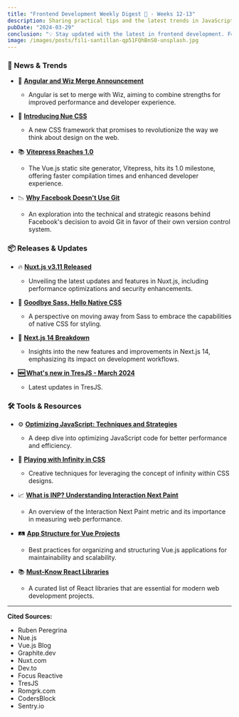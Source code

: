 ```yaml
---
title: "Frontend Development Weekly Digest 🌸 - Weeks 12-13"
description: Sharing practical tips and the latest trends in JavaScript
pubDate: "2024-03-29"
conclusion: "💡 Stay updated with the latest in frontend development. Follow the links for more insights."
image: /images/posts/fili-santillan-qp51FQhBnS0-unsplash.jpg
---
```


### 🌟 News & Trends

- 🔄 **[Angular and Wiz Merge Announcement](https://rubenperegrina.com/angular-will-be-merged-with-wiz?ref=zazen_code)**

  - Angular is set to merge with Wiz, aiming to combine strengths for improved performance and developer experience.

- 🌱 **[Introducing Nue CSS](https://nuejs.org/blog/introducing-nue-css/?ref=zazen_code)**

  - A new CSS framework that promises to revolutionize the way we think about design on the web.

- 📚 **[Vitepress Reaches 1.0](https://blog.vuejs.org/posts/vitepress-1.0/?ref=zazen_code)**

  - The Vue.js static site generator, Vitepress, hits its 1.0 milestone, offering faster compilation times and enhanced developer experience.

- 📉 **[Why Facebook Doesn't Use Git](https://graphite.dev/blog/why-facebook-doesnt-use-git?ref=zazen_code)**

  - An exploration into the technical and strategic reasons behind Facebook's decision to avoid Git in favor of their own version control system.

### 📦 Releases & Updates

- 🔥 **[Nuxt.js v3.11 Released](https://nuxt.com/blog/v3-11?ref=zazen_code)**

  - Unveiling the latest updates and features in Nuxt.js, including performance optimizations and security enhancements.

- 🎨 **[Goodbye Sass, Hello Native CSS](https://dev.to/karsten_biedermann/goodbye-sass-welcome-back-native-css-cf?ref=zazen_code)**

  - A perspective on moving away from Sass to embrace the capabilities of native CSS for styling.

- 🚀 **[Next.js 14 Breakdown](https://focusreactive.com/breaking-down-next-js-14?ref=zazen_code)**

  - Insights into the new features and improvements in Next.js 14, emphasizing its impact on development workflows.

- **[🆕 What's new in TresJS - March 2024](https://tresjs.org/blog/whats-new-march-2024/?ref=zazen_code)**

  - Latest updates in TresJS.

### 🛠 Tools & Resources

- ⚙️ **[Optimizing JavaScript: Techniques and Strategies](https://romgrk.com/posts/optimizing-javascript?ref=zazen_code)**

  - A deep dive into optimizing JavaScript code for better performance and efficiency.

- 🎢 **[Playing with Infinity in CSS](https://codersblock.com/blog/playing-with-infinity-in-css/?ref=zazen_code)**

  - Creative techniques for leveraging the concept of infinity within CSS designs.

- 📈 **[What is INP? Understanding Interaction Next Paint](https://blog.sentry.io/what-is-inp/?ref=zazen_code)**

  - An overview of the Interaction Next Paint metric and its importance in measuring web performance.

- 🛤 **[App Structure for Vue Projects](https://dev.to/jesusantguerrero/app-structure-for-vue-projects-2pbf?ref=zazen_code)**

  - Best practices for organizing and structuring Vue.js applications for maintainability and scalability.

- 📚 **[Must-Know React Libraries](https://dev.to/copilotkit/libraries-you-should-know-if-you-build-with-react-1807?ref=zazen_code)**

  - A curated list of React libraries that are essential for modern web development projects.

---

**Cited Sources:**

- Ruben Peregrina
- Nue.js
- Vue.js Blog
- Graphite.dev
- Nuxt.com
- Dev.to
- Focus Reactive
- TresJS
- Romgrk.com
- CodersBlock
- Sentry.io

